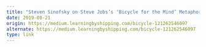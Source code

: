 ```yaml
---
title: "Steven Sinofsky on Steve Jobs’s ‘Bicycle for the Mind’ Metaphor for Personal Computers"
date: 2019-08-21
origin: https://medium.learningbyshipping.com/bicycle-121262546097
alternate: https://medium.learningbyshipping.com/bicycle-121262546097
type: link
---
```


